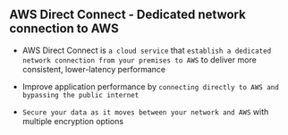 ## AWS Direct Connect - Dedicated network connection to AWS

- AWS Direct Connect is `a cloud service` that `establish a dedicated network connection from your premises to AWS` to deliver more consistent, lower-latency performance

- Improve application performance by `connecting directly to AWS and bypassing the public internet`

- `Secure your data as it moves between your network and AWS` with multiple encryption options
